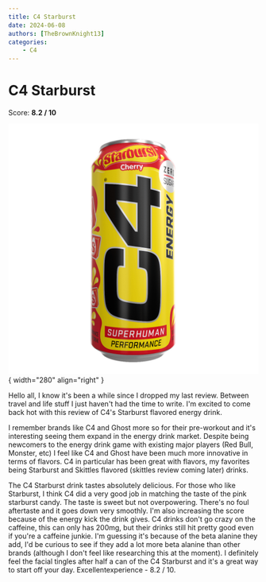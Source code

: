 ```yaml
---
title: C4 Starburst
date: 2024-06-08
authors: [TheBrownKnight13]
categories:
    - C4
---
```


# C4 Starburst
Score: **8.2 / 10**

![Picture of can](images/c4_starburst.png){ width="280" align="right" }

Hello all, I know it's been a while since I dropped my last review. Between travel and life stuff I just haven't had the time to write. I'm excited to come back hot with this review of C4's Starburst flavored energy drink.

I remember brands like C4 and Ghost more so for their pre-workout and it's interesting seeing them expand in the energy drink market. Despite being newcomers to the energy drink game with existing major players (Red Bull, Monster, etc) I feel like C4 and Ghost have been much more innovative in terms of flavors. C4 in particular has been great with flavors, my favorites being Starburst and Skittles flavored (skittles review coming later) drinks.

The C4 Starburst drink tastes absolutely delicious. For those who like Starburst, I think C4 did a very good job in matching the taste of the pink starburst candy. The taste is sweet but not overpowering. There's no foul aftertaste and it goes down very smoothly. I'm also increasing the score because of the energy kick the drink gives. C4 drinks don't go crazy on the caffeine, this can only has 200mg, but their drinks still hit pretty good even if you're a caffeine junkie. I'm guessing it's because of the beta alanine they add, I'd be curious to see if they add a lot more beta alanine than other brands (although I don't feel like researching this at the moment). I definitely feel the facial tingles after half a can of the C4 Starburst and it's a great way to start off your day. Excellentexperience - 8.2 / 10.
